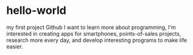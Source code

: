 # hello-world
my first project Github
I want to learn more about programming, I'm interested in creating apps for smartphones,
points-of-sales projects, research more every day, and 
develop interesting programs to make life easier.

